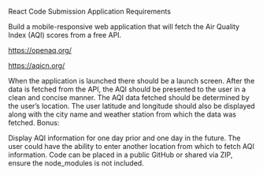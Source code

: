 React Code Submission Application Requirements

Build a mobile-responsive web application that will fetch the Air Quality Index (AQI) scores from a free API.

https://openaq.org/

https://aqicn.org/

When the application is launched there should be a launch screen.
After the data is fetched from the API, the AQI should be presented to the user in a clean and concise manner.
The AQI data fetched should be determined by the user’s location.
The user latitude and longitude should also be displayed along with the city name and weather station from which the data was fetched.
Bonus:

Display AQI information for one day prior and one day in the future.
The user could have the ability to enter another location from which to fetch AQI information.
Code can be placed in a public GitHub or shared via ZIP, ensure the node_modules is not included.